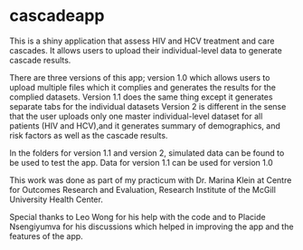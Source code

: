 # cascadeapp
This is a shiny application that assess HIV and HCV treatment and care cascades. 
It allows users to upload their individual-level data to generate cascade results. 

There are three versions of this app; 
version 1.0 which allows users to upload multiple files which it complies and generates the results for the complied datasets. 
Version 1.1 does the same thing except it generates separate tabs for the individual datasets
Version 2 is different in the sense that the user uploads only one master individual-level dataset for all patients 
  (HIV and HCV),and it generates summary of demographics, and risk factors as well as the cascade results.
  
  
In the folders for version 1.1 and version 2, simulated data can be found to be used to test the app. Data for version 1.1
can be used for version 1.0

This work was done as part of my practicum with Dr. Marina Klein at 
Centre for Outcomes Research and Evaluation, Research Institute of the McGill University Health Center.

Special thanks to Leo Wong for his help with the code and to Placide Nsengiyumva for his discussions which helped in improving the app and the features of the app.
